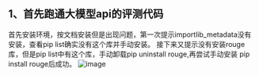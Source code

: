 ## 1、首先跑通大模型api的评测代码
首先安装环境，按文档安装但是出现问题，第一次提示importlib_metadata没有安装，查看pip list确实没有这个库并手动安装。
接下来又提示没有安装rouge库，但是pip list中有这个库，手动卸载pip uninstall rouge,再尝试手动安装 pip install rouge后成功。
![image](https://github.com/user-attachments/assets/ae16ba4f-5d49-456b-8ca7-5ffe9d971478)
